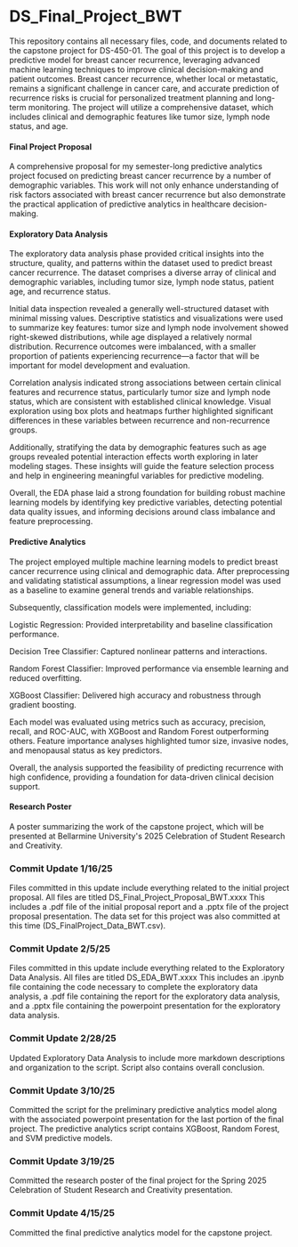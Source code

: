 # DS_Final_Project_BWT
This repository contains all necessary files, code, and documents related to the capstone project for DS-450-01.
The goal of this project is to develop a predictive model for breast cancer recurrence, leveraging advanced machine learning techniques to improve clinical decision-making and patient outcomes. Breast cancer recurrence, whether local or metastatic, remains a significant challenge in cancer care, and accurate prediction of recurrence risks is crucial for personalized treatment planning and long-term monitoring. The project will utilize a comprehensive dataset, which includes clinical and demographic features like tumor size, lymph node status, and age.

#### Final Project Proposal 
A comprehensive proposal for my semester-long predictive analytics project focused on predicting breast cancer recurrence by a number of demographic variables. This work will not only enhance understanding of risk factors associated with breast cancer recurrence but also demonstrate the practical application of predictive analytics in healthcare decision-making.

#### Exploratory Data Analysis
The exploratory data analysis phase provided critical insights into the structure, quality, and patterns within the dataset used to predict breast cancer recurrence. The dataset comprises a diverse array of clinical and demographic variables, including tumor size, lymph node status, patient age, and recurrence status.

Initial data inspection revealed a generally well-structured dataset with minimal missing values. Descriptive statistics and visualizations were used to summarize key features: tumor size and lymph node involvement showed right-skewed distributions, while age displayed a relatively normal distribution. Recurrence outcomes were imbalanced, with a smaller proportion of patients experiencing recurrence—a factor that will be important for model development and evaluation.

Correlation analysis indicated strong associations between certain clinical features and recurrence status, particularly tumor size and lymph node status, which are consistent with established clinical knowledge. Visual exploration using box plots and heatmaps further highlighted significant differences in these variables between recurrence and non-recurrence groups.

Additionally, stratifying the data by demographic features such as age groups revealed potential interaction effects worth exploring in later modeling stages. These insights will guide the feature selection process and help in engineering meaningful variables for predictive modeling.

Overall, the EDA phase laid a strong foundation for building robust machine learning models by identifying key predictive variables, detecting potential data quality issues, and informing decisions around class imbalance and feature preprocessing.

#### Predictive Analytics
The project employed multiple machine learning models to predict breast cancer recurrence using clinical and demographic data. After preprocessing and validating statistical assumptions, a linear regression model was used as a baseline to examine general trends and variable relationships.

Subsequently, classification models were implemented, including:

Logistic Regression: Provided interpretability and baseline classification performance.

Decision Tree Classifier: Captured nonlinear patterns and interactions.

Random Forest Classifier: Improved performance via ensemble learning and reduced overfitting.

XGBoost Classifier: Delivered high accuracy and robustness through gradient boosting.

Each model was evaluated using metrics such as accuracy, precision, recall, and ROC-AUC, with XGBoost and Random Forest outperforming others. Feature importance analyses highlighted tumor size, invasive nodes, and menopausal status as key predictors.

Overall, the analysis supported the feasibility of predicting recurrence with high confidence, providing a foundation for data-driven clinical decision support.

#### Research Poster
A poster summarizing the work of the capstone project, which will be presented at Bellarmine University's 2025 Celebration of Student Research and Creativity.

### Commit Update 1/16/25
Files committed in this update include everything related to the initial project proposal. All files are titled DS_Final_Project_Proposal_BWT.xxxx This includes a .pdf file of the initial proposal report and a .pptx file of the project proposal presentation. The data set for this project was also committed at this time (DS_FinalProject_Data_BWT.csv).

### Commit Update 2/5/25
Files committed in this update include everything related to the Exploratory Data Analysis. All files are titled DS_EDA_BWT.xxxx This includes an .ipynb file containing the code necessary to complete the exploratory data analysis, a .pdf file containing the report for the exploratory data analysis, and a .pptx file containing the powerpoint presentation for the exploratory data analysis.

### Commit Update 2/28/25
Updated Exploratory Data Analysis to include more markdown descriptions and organization to the script. Script also contains overall conclusion.

### Commit Update 3/10/25
Committed the script for the preliminary predictive analytics model along with the associated powerpoint presentation for the last portion of the final project. The predictive analytics script contains XGBoost, Random Forest, and SVM predictive models.

### Commit Update 3/19/25
Committed the research poster of the final project for the Spring 2025 Celebration of Student Research and Creativity presentation.

### Commit Update 4/15/25
Committed the final predictive analytics model for the capstone project.
